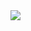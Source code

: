 <img src="https://capsule-render.vercel.app/api?type=wave&color=pink&height=300&section=header&text=LeeDogun%20render&fontSize=90" />
